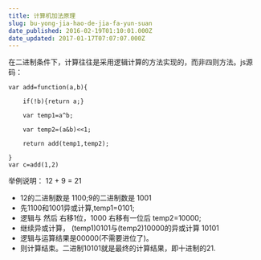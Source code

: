 ```yaml
---
title: 计算机加法原理
slug: bu-yong-jia-hao-de-jia-fa-yun-suan
date_published: 2016-02-19T01:10:01.000Z
date_updated: 2017-01-17T07:07:07.000Z
---
```


在二进制条件下，计算往往是采用逻辑计算的方法实现的，而非四则方法。js源码：

    var add=function(a,b){
    
    	if(!b){return a;}
    
    	var temp1=a^b;
    
    	var temp2=(a&b)<<1;
    
    	return add(temp1,temp2);
    
    }
    var c=add(1,2)
    

举例说明： 12 + 9 = 21

- 12的二进制数是 1100;9的二进制数是 1001
- 先1100和1001异或计算,temp1=0101;
- 逻辑与 然后 右移1位，1000 右移有一位后 temp2=10000;
- 继续异或计算， (temp1)0101与(temp2)10000的异或计算 10101
- 逻辑与运算结果是00000(不需要进位了)。
- 则计算结束。二进制10101就是最终的计算结果，即十进制的21.
